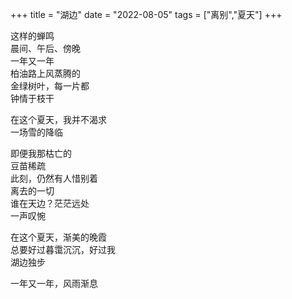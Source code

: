 +++
title = "湖边"
date = "2022-08-05"
tags = ["离别","夏天"]
+++

这样的蝉鸣<br>
晨间、午后、傍晚<br>
一年又一年<br>
柏油路上风蒸腾的<br>
金绿树叶，每一片都<br>
钟情于枝干<br>

在这个夏天，我并不渴求<br>
一场雪的降临<br>

即便我那枯亡的<br>
豆苗稀疏<br>
此刻，仍然有人惜别着<br>
离去的一切<br>
谁在天边？茫茫远处<br>
一声叹惋<br>

在这个夏天，渐美的晚霞<br>
总要好过暮霭沉沉，好过我<br>
湖边独步<br>

一年又一年，风雨渐息<br>